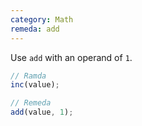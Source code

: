 ```yaml
---
category: Math
remeda: add
---
```


Use `add` with an operand of `1`.

```ts
// Ramda
inc(value);

// Remeda
add(value, 1);
```
